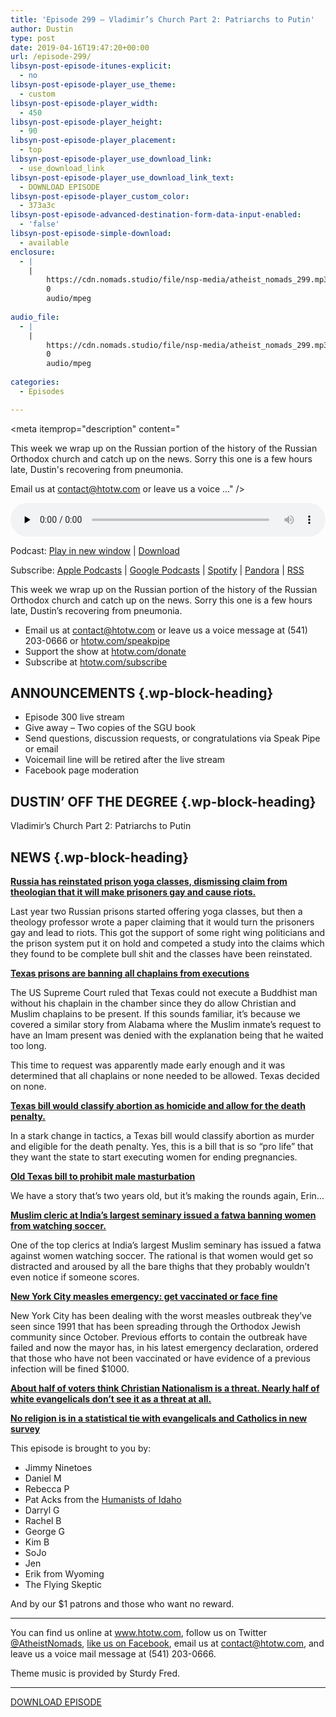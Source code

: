 ```yaml
---
title: 'Episode 299 – Vladimir’s Church Part 2: Patriarchs to Putin'
author: Dustin
type: post
date: 2019-04-16T19:47:20+00:00
url: /episode-299/
libsyn-post-episode-itunes-explicit:
  - no
libsyn-post-episode-player_use_theme:
  - custom
libsyn-post-episode-player_width:
  - 450
libsyn-post-episode-player_height:
  - 90
libsyn-post-episode-player_placement:
  - top
libsyn-post-episode-player_use_download_link:
  - use_download_link
libsyn-post-episode-player_use_download_link_text:
  - DOWNLOAD EPISODE
libsyn-post-episode-player_custom_color:
  - 373a3c
libsyn-post-episode-advanced-destination-form-data-input-enabled:
  - 'false'
libsyn-post-episode-simple-download:
  - available
enclosure:
  - |
    |
        https://cdn.nomads.studio/file/nsp-media/atheist_nomads_299.mp3
        0
        audio/mpeg
        
audio_file:
  - |
    |
        https://cdn.nomads.studio/file/nsp-media/atheist_nomads_299.mp3
        0
        audio/mpeg
        
categories:
  - Episodes

---
```

<div itemscope itemtype="http://schema.org/AudioObject">
  <meta itemprop="name" content="Episode 299 &#8211; Vladimir&#8217;s Church Part 2: Patriarchs to Putin" />
  
  <meta itemprop="uploadDate" content="2019-04-16T13:47:20-06:00" />
  
  <meta itemprop="encodingFormat" content="audio/mpeg" />
  
  <meta itemprop="description" content="




This week we wrap up on the Russian portion of the history of the Russian Orthodox church and catch up on the news. Sorry this one is a few hours late, Dustin's recovering from pneumonia.







Email us at contact@htotw.com or leave us a voice ..." />
  
  <meta itemprop="contentUrl" content="https://dts.podtrac.com/redirect.mp3/cdn.nomads.studio/file/nsp-media/atheist_nomads_299.mp3" />
  
  <div class="powerpress_player" id="powerpress_player_8562">
    <audio class="wp-audio-shortcode" id="audio-3446-306" preload="none" style="width: 100%;" controls="controls"><source type="audio/mpeg" src="https://dts.podtrac.com/redirect.mp3/cdn.nomads.studio/file/nsp-media/atheist_nomads_299.mp3?_=306" /><a href="https://dts.podtrac.com/redirect.mp3/cdn.nomads.studio/file/nsp-media/atheist_nomads_299.mp3">https://dts.podtrac.com/redirect.mp3/cdn.nomads.studio/file/nsp-media/atheist_nomads_299.mp3</a></audio>
  </div>
</div>

<p class="powerpress_links powerpress_links_mp3">
  Podcast: <a href="https://dts.podtrac.com/redirect.mp3/cdn.nomads.studio/file/nsp-media/atheist_nomads_299.mp3" class="powerpress_link_pinw" target="_blank" title="Play in new window" onclick="return powerpress_pinw('https://htotw.com/?powerpress_pinw=3446-podcast');" rel="nofollow">Play in new window</a> | <a href="https://dts.podtrac.com/redirect.mp3/cdn.nomads.studio/file/nsp-media/atheist_nomads_299.mp3" class="powerpress_link_d" title="Download" rel="nofollow" download="atheist_nomads_299.mp3">Download</a>
</p>

<p class="powerpress_links powerpress_subscribe_links">
  Subscribe: <a href="https://podcasts.apple.com/us/podcast/humanists-take-on-the-world/id530050098?mt=2&ls=1" class="powerpress_link_subscribe powerpress_link_subscribe_itunes" target="_blank" title="Subscribe on Apple Podcasts" rel="nofollow">Apple Podcasts</a> | <a href="https://www.google.com/podcasts?feed=aHR0cDovL2F0aGVpc3Rub21hZHMubGlic3luLmNvbS9yc3M%3D" class="powerpress_link_subscribe powerpress_link_subscribe_googleplay" target="_blank" title="Subscribe on Google Podcasts" rel="nofollow">Google Podcasts</a> | <a href="https://open.spotify.com/show/3LzK2xZGike6Tc1GEMtMbr?si=LieN9SNuTpq96smuaUsH8A" class="powerpress_link_subscribe powerpress_link_subscribe_spotify" target="_blank" title="Subscribe on Spotify" rel="nofollow">Spotify</a> | <a href="https://www.pandora.com/podcast/atheist-nomads/PC:10122?corr=62071012&part=ug" class="powerpress_link_subscribe powerpress_link_subscribe_pandora" target="_blank" title="Subscribe on Pandora" rel="nofollow">Pandora</a> | <a href="https://htotw.com/feed/podcast/" class="powerpress_link_subscribe powerpress_link_subscribe_rss" target="_blank" title="Subscribe via RSS" rel="nofollow">RSS</a>
</p>

This week we wrap up on the Russian portion of the history of the Russian Orthodox church and catch up on the news. Sorry this one is a few hours late, Dustin&#8217;s recovering from pneumonia.

<!--more-->

  * Email us at <a href="mailto:contact@htotw.com” target=" rel="noopener noreferrer">contact@htotw.com</a> or leave us a voice message at (541) 203-0666 or <a href="https://htotw.com/speakpipe" target="_blank" rel="noopener noreferrer">htotw.com/speakpipe</a>
  * Support the show at <a href="https://htotw.com/donate" target="_blank" rel="noopener noreferrer">htotw.com/donate</a>
  * Subscribe at <a href="https://htotw.com/subscribe" target="_blank" rel="noopener noreferrer">htotw.com/subscribe</a>

## ANNOUNCEMENTS {.wp-block-heading}

  * Episode 300 live stream
  * Give away &#8211; Two copies of the SGU book
  * Send questions, discussion requests, or congratulations via Speak Pipe or email
  * Voicemail line will be retired after the live stream
  * Facebook page moderation

## DUSTIN&#8217; OFF THE DEGREE {.wp-block-heading}

Vladimir’s Church Part 2: Patriarchs to Putin

## NEWS {.wp-block-heading}

**[Russia has reinstated prison yoga classes, dismissing claim from theologian that it will make prisoners gay and cause riots.][1]** 

Last year two Russian prisons started offering yoga classes, but then a theology professor wrote a paper claiming that it would turn the prisoners gay and lead to riots. This got the support of some right wing politicians and the prison system put it on hold and competed a study into the claims which they found to be complete bull shit and the classes have been reinstated.

**[Texas prisons are banning all chaplains from executions][2]**

The US Supreme Court ruled that Texas could not execute a Buddhist man without his chaplain in the chamber since they do allow Christian and Muslim chaplains to be present. If this sounds familiar, it’s because we covered a similar story from Alabama where the Muslim inmate’s request to have an Imam present was denied with the explanation being that he waited too long.

This time to request was apparently made early enough and it was determined that all chaplains or none needed to be allowed. Texas decided on none.

**[Texas bill would classify abortion as homicide and allow for the death penalty.][3]** 

In a stark change in tactics, a Texas bill would classify abortion as murder and eligible for the death penalty. Yes, this is a bill that is so “pro life” that they want the state to start executing women for ending pregnancies.

**[Old Texas bill to prohibit male masturbation][4]**

We have a story that’s two years old, but it’s making the rounds again, Erin…

[ **Muslim cleric at India’s largest seminary issued a fatwa banning women from watching soccer.**][5] 

One of the top clerics at India’s largest Muslim seminary has issued a fatwa against women watching soccer. The rational is that women would get so distracted and aroused by all the bare thighs that they probably wouldn’t even notice if someone scores.

[**New York City measles emergency: get vaccinated or face fine**][6]

New York City has been dealing with the worst measles outbreak they’ve seen since 1991 that has been spreading through the Orthodox Jewish community since October. Previous efforts to contain the outbreak have failed and now the mayor has, in his latest emergency declaration, ordered that those who have not been vaccinated or have evidence of a previous infection will be fined $1000.

[**About half of voters think Christian Nationalism is a threat. Nearly half of white evangelicals don’t see it as a threat at all.**][7] 

[**No religion is in a statistical tie with evangelicals and Catholics in new survey**][8] 

This episode is brought to you by:

  * Jimmy Ninetoes
  * Daniel M
  * Rebecca P
  * Pat Acks from the <a href="https://www.humanistsofidaho.org" target="_blank" rel="noopener noreferrer">Humanists of Idaho</a>
  * Darryl G
  * Rachel B
  * George G
  * Kim B
  * SoJo
  * Jen
  * Erik from Wyoming
  * The Flying Skeptic

And by our $1 patrons and those who want no reward.

<hr class="wp-block-separator" />

You can find us online at <a href="https://www.htotw.com/" target="_blank" rel="noopener noreferrer">www.htotw.com</a>, follow us on Twitter <a href="https://twitter.com/AtheistNomads" target="_blank" rel="noopener noreferrer">@AtheistNomads</a>, <a href="https://htotw.com/facebook" target="_blank" rel="noopener noreferrer">like us on Facebook</a>, email us at <contact@htotw.com>, and leave us a voice mail message at (541) 203-0666.

Theme music is provided by Sturdy Fred.

<hr class="wp-block-separator" />

[DOWNLOAD EPISODE][9]

 [1]: https://www.newsweek.com/russia-reinstates-yoga-prisoners-after-claims-it-can-make-inmates-gay-1388664
 [2]: https://www.usatoday.com/story/news/nation/2019/04/04/texas-executions-all-prisons-chaplains-banned/3362398002/
 [3]: https://www.fox32chicago.com/amp/facebook-instant/texas-lawmakers-consider-the-death-penalty-for-abortion
 [4]: https://www.patheos.com/blogs/progressivesecularhumanist/2017/04/texas-bill-prohibiting-male-masturbation-moves-closer-becoming-law/
 [5]: https://amp.ibtimes.co.uk/top-muslim-cleric-india-bans-women-watching-football-they-will-look-only-players-thighs-1657314
 [6]: https://www.reuters.com/article/us-usa-measles/nyc-mayor-orders-mandatory-measles-vaccinations-after-brooklyn-outbreak-idUSKCN1RL1YB
 [7]: https://morningconsult.com/2019/04/02/roughly-half-the-electorate-views-christian-nationalism-as-a-threat/
 [8]: https://www.cnn.com/2019/04/13/us/no-religion-largest-group-first-time-usa-trnd/index.html?no-st=1555442873
 [9]: https://dts.podtrac.com/redirect.mp3/cdn.nomads.studio/file/nsp-media/atheist_nomads_299.mp3